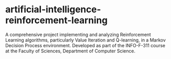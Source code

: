 # artificial-intelligence-reinforcement-learning
A comprehensive project implementing and analyzing Reinforcement Learning algorithms, particularly Value Iteration and Q-learning, in a Markov Decision Process environment. Developed as part of the INFO-F-311 course at the Faculty of Sciences, Department of Computer Science.
